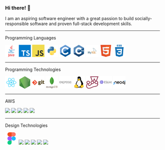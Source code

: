 ### Hi there! 👋
I am an aspiring software engineer with a great passion to build socially-responsible software and proven full-stack development skills.
<!--
**hahapablo/hahapablo** is a ✨ _special_ ✨ repository because its `README.md` (this file) appears on your GitHub profile.

Here are some ideas to get you started:

- 🔭 I’m currently working on ...
- 🌱 I’m currently learning ...
- 👯 I’m looking to collaborate on ...
- 🤔 I’m looking for help with ...
- 💬 Ask me about ...
- 📫 How to reach me: ...
- 😄 Pronouns: ...
- ⚡ Fun fact: ...
-->

---
Programming Languages

<code><img height="40" src="https://github.com/devicons/devicon/blob/master/icons/java/java-original-wordmark.svg"></code>
<code><img height="40" src="https://github.com/devicons/devicon/blob/master/icons/typescript/typescript-original.svg"></code>
<code><img height="40" src="https://raw.githubusercontent.com/github/explore/80688e429a7d4ef2fca1e82350fe8e3517d3494d/topics/javascript/javascript.png"></code>
<code><img height="40" src="https://raw.githubusercontent.com/github/explore/80688e429a7d4ef2fca1e82350fe8e3517d3494d/topics/python/python.png"></code>
<code><img height="40" src="https://github.com/devicons/devicon/blob/master/icons/c/c-original.svg"></code>
<code><img height="40" src="https://raw.githubusercontent.com/github/explore/80688e429a7d4ef2fca1e82350fe8e3517d3494d/topics/cpp/cpp.png"></code>
<code><img height="40" src="https://raw.githubusercontent.com/github/explore/80688e429a7d4ef2fca1e82350fe8e3517d3494d/topics/mysql/mysql.png"></code>
<code><img height="40" src="https://github.com/devicons/devicon/blob/master/icons/html5/html5-original.svg"></code>
<code><img height="40" src="https://github.com/devicons/devicon/blob/master/icons/css3/css3-plain-wordmark.svg"></code>



---
Programming Technologies

<code><img height="40" src="https://raw.githubusercontent.com/github/explore/80688e429a7d4ef2fca1e82350fe8e3517d3494d/topics/react/react.png"></code>
<code><img height="40" src="https://raw.githubusercontent.com/github/explore/80688e429a7d4ef2fca1e82350fe8e3517d3494d/topics/nodejs/nodejs.png"></code>
<code><img height="40" src="https://raw.githubusercontent.com/github/explore/80688e429a7d4ef2fca1e82350fe8e3517d3494d/topics/git/git.png"></code>
<code><img height="40" src="https://github.com/devicons/devicon/blob/master/icons/mongodb/mongodb-original-wordmark.svg"></code>
<code><img height="40" src="https://github.com/devicons/devicon/blob/master/icons/express/express-original-wordmark.svg"></code>
<code><img height="40" src="https://github.com/devicons/devicon/blob/master/icons/linux/linux-original.svg"></code>
<code><img height="40" src="https://github.com/devicons/devicon/blob/master/icons/jest/jest-plain.svg"></code>
<code><img height="40" src="https://github.com/devicons/devicon/blob/master/icons/eslint/eslint-original-wordmark.svg"></code>
<code><img height="40" src="https://github.com/devicons/devicon/blob/master/icons/neo4j/neo4j-original-wordmark.svg"></code>


---
AWS

<code><img height="40" src="https://cdn.worldvectorlogo.com/logos/aws-dynamodb.svg"></code>
<code><img height="40" src="https://cdn.worldvectorlogo.com/logos/aws-iam.svg"></code>
<code><img height="40" src="https://cdn.worldvectorlogo.com/logos/aws-lambda.svg"></code>
<code><img height="40" src="https://cdn.worldvectorlogo.com/logos/aws-ec2.svg"></code>
<code><img height="40" src="https://cloudfront.romexsoft.com/wp-content/uploads/2019/09/aws-s3-icon.svg"></code>

---
Design Technologies

<code><img height="40" src="https://github.com/devicons/devicon/blob/master/icons/figma/figma-original.svg"></code>
<code><img height="40" src="https://cdn.worldvectorlogo.com/logos/photoshop-cc-4.svg"></code>
<code><img height="40" src="https://cdn.worldvectorlogo.com/logos/adobe-indesign-cs6.svg"></code>
<code><img height="40" src="https://cdn.worldvectorlogo.com/logos/adobe-illustrator-cc-2019.svg"></code>
<code><img height="40" src="https://cdn.worldvectorlogo.com/logos/autocad-2016-icon.svg"></code>
<code><img height="40" src="https://play-lh.googleusercontent.com/S9iYkhQDja7uH4yKRxlfTXkBK4EEoXSAfWiAv3NhuOPv26iQh36jlUc7CXnMEaxhFA=w480-h960-rw"></code>




